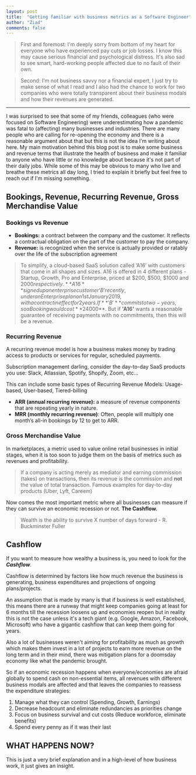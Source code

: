```yaml
---
layout: post
title:  "Getting familiar with business metrics as a Software Engineer"
author: "Ziad"
comments: false
---
```


> First and foremost: I'm deeply sorry from bottom of my heart for everyone who have experienced pay cuts or job losses. I know this may cause serious financial and psychological distress. It's also sad to see smart, hard-working people affected due to no fault of their own.

> Second: I'm not business savvy nor a financial expert, I just try to make sense of what I read and I also had the chance to work for two companies who were totally transparent about their business modals and how their revenues are generated.

------------


I was surprised to see that some of my friends, colleagues (who were focused on Software Engineering) were underestimating how a pandemic was fatal to (affecting) many businesses and industries. There are many people who are calling for re-opening the economy and there is a reasonable argument about that but this is not the idea I'm writing about here. My main motivation behind this blog post is to make some business and revenue terms that illustrate the health of business and make it familiar to anyone who have little or no knowledge about because it's not part of their daily jobs. While some of this may be obvious to many who live and breathe these metrics all day long, I tried to explain it briefly but feel free to reach out if I'm missing something.

## Bookings, Revenue, Recurring Revenue, Gross Merchandise Value

### Bookings vs Revenue

- **Bookings:** a contract between the company and the customer. It reflects a contractual obligation on the part of the customer to pay the company.
- **Revenue:** is recognized when the service is actually provided or ratably over the life of the subscription agreement

>To simplify, a cloud-based SaaS solution called ‘A16’ with customers that come in all shapes and sizes. A16 is offered in 4 different plans - Startup, Growth, Pro and Enterprise, priced at $200, $500, $1000 and $2000 respectively.
>**A16** signed up an enterprise customer ‘B’ recently, under an Enterprise plan on 1st January 2019, with a contract in effect for 2 years. If **'B'** commits to two-years, so a Booking would cost **$24000**. But if **'A16'** wants a reasonable guarantee of receiving payments with no commitments, then this will be a revenue.

### Recurring Revenue

A recurring revenue model is how a business makes money by trading access to products or services for regular, scheduled payments.

Subscription management darling, consider the day-to-day SaaS products you use: Slack, Atlassian, Spotify, Shopify, Zoom, etc...

This can include some basic types of Recurring Revenue Models: Usage-based, User-based, Tiered-billing

- **ARR (annual recurring revenue):** a measure of revenue components that are repeating yearly in nature.
- **MRR (monthly recurring revenue)**: Often, people will multiply one month’s all-in bookings by 12 to get to ARR.

### Gross Merchandise Value

In marketplaces, a metric used to value online retail businesses in initial stages, when it is too soon to judge them on the basis of metrics such as revenues and profitability.

>If a company is acting merely as mediator and earning commission (takes) on transactions, then its revenue is the commission and **not** the value of total transaction. Famous examples for day-to-day products (Uber, Lyft, Careem)

Now comes the most important metric where all businesses can measure if they can survive an economic recession or not. **The Cashflow.**

> Wealth is the ability to survive X number of days forward - R. Buckminster Fuller

## Cashflow

If you want to measure how wealthy a business is, you need to look for the ***Cashflow***.

Cashflow is determined by factors like how much revenue the business is generating, business expenditures and projections of ongoing plans/projects.

An assumption that is made by many is that if business is well established, this means there are a runway that might keep companies going at least for 6 months till the recession loosens up and economies reopen but in reality this is not the case unless it's a tech giant (e.g. Google, Amazon, Facebook, Microsoft) who have a gigantic cashflow that can keep them going for years.

Also a lot of businesses weren't aiming for profitability as much as growth which makes them invest in a lot of projects to earn more revenue on the long term and in their mind, there was mitigation plans for a doomsday economy like what the pandemic brought.

So if an economic recession happens when everyone/economies are afraid globally to spend cash on non-essential items, all revenues with different business modals are affected and that leaves the companies to reassess the expenditure strategies:

1. Manage what they can control (Spending, Growth, Earnings)
2. Decrease headcount and eliminate redundancies as priorities change
3. Focus on business survival and cut costs (Reduce workforce, eliminate benefits)
4. Spend every penny as if it was their last

## WHAT HAPPENS NOW?

This is just a very brief explanation and in a high-level of how business work, it just gives an insight.
